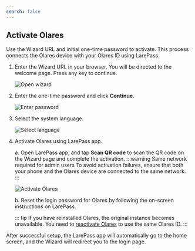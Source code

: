 ```yaml
---
search: false
---
```

## Activate Olares

Use the Wizard URL and initial one-time password to activate. This process connects the Olares device with your Olares ID using LarePass.

1. Enter the Wizard URL in your browser. You will be directed to the welcome page. Press any key to continue.

   ![Open wizard](/images/manual/get-started/open-wizard.png#bordered)
2. Enter the one-time password and click **Continue**.

   ![Enter password](/images/manual/get-started/wizard-enter-password.png#bordered)
3. Select the system language.

   ![Select language](/images/manual/get-started/select-language.png#bordered)
4. Activate Olares using LarePass app.

   a. Open LarePass app, and tap **Scan QR code** to scan the QR code on the Wizard page and complete the activation.
   :::warning Same network required for admin users
   To avoid activation failures, ensure that both your phone and the Olares device are connected to the same network.
   :::

   ![Activate Olares](/images/manual/get-started/activate-olares.png#bordered)

   b. Reset the login password for Olares by following the on-screen instructions on LarePass.

   ::: tip 
   If you have reinstalled Olares, the original instance becomes unavailable. You need to [reactivate Olares](../larepass/activate-olares.md#reactivate-olares-with-the-same-olares-id) to use the same Olares ID.
   :::

After successful setup, the LarePass app will automatically go to the home screen, and the Wizard will redirect you to the login page.